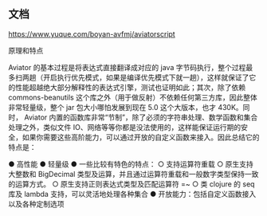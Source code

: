 ## 文档
https://www.yuque.com/boyan-avfmj/aviatorscript

原理和特点

Aviator 的基本过程是将表达式直接翻译成对应的 java 字节码执行，整个过程最多扫两趟（开启执行优先模式，如果是编译优先模式下就一趟），这样就保证了它的性能超越绝大部分解释性的表达式引擎，测试也证明如此；其次，除了依赖  commons-beanutils 这个库之外（用于做反射）不依赖任何第三方库，因此整体非常轻量级，整个 jar 包大小哪怕发展到现在 5.0 这个大版本，也才 430K。同时， Aviator 内置的函数库非常“节制”，除了必须的字符串处理、数学函数和集合处理之外，类似文件 IO、网络等等你都是没法使用的，这样能保证运行期的安全，如果你需要这些高阶能力，可以通过开放的自定义函数来接入。因此总结它的特点是：

● 高性能
● 轻量级
● 一些比较有特色的特点：
○ 支持运算符重载
○ 原生支持大整数和 BigDecimal 类型及运算，并且通过运算符重载和一般数字类型保持一致的运算方式。
○ 原生支持正则表达式类型及匹配运算符 =~
○ 类 clojure 的 seq 库及 lambda 支持，可以灵活地处理各种集合
● 开放能力：包括自定义函数接入以及各种定制选项